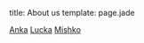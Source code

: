 title: About us
template: page.jade

<a href="#" class="avatar anka">Anka</a>
<a href="#" class="avatar lucka">Lucka</a>
<a href="#" class="avatar mishko">Mishko</a>
